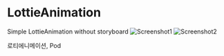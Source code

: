 # LottieAnimation
Simple LottieAnimation without storyboard
![Screenshot1](https://github.com/iOS-Xcode/LottieAnimation/tree/main/LottieAnimation/screenshot1.png?raw=true "screenshot1")
![Screenshot2](https://github.com/iOS-Xcode/LottieAnimation/tree/main/LottieAnimation/screenshot2.png?raw=true "screenshot2")

로티에니메이션, Pod
